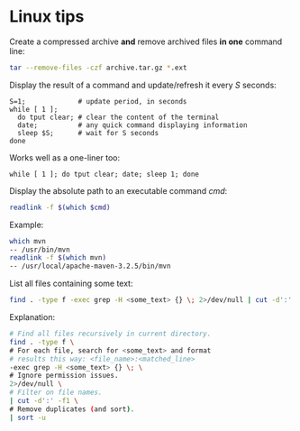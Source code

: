 # Linux tips

Create a compressed archive **and** remove archived files **in one** command line:
```sh
tar --remove-files -czf archive.tar.gz *.ext
```

Display the result of a command and update/refresh it every *S* seconds:
```
S=1;             # update period, in seconds
while [ 1 ];
  do tput clear; # clear the content of the terminal
  date;          # any quick command displaying information
  sleep $S;      # wait for S seconds
done
```
Works well as a one-liner too:
```
while [ 1 ]; do tput clear; date; sleep 1; done
```

Display the absolute path to an executable command *cmd*:
```sh
readlink -f $(which $cmd)
```
Example:
```sh
which mvn
-- /usr/bin/mvn
readlink -f $(which mvn)
-- /usr/local/apache-maven-3.2.5/bin/mvn
```

List all files containing some text:
```sh
find . -type f -exec grep -H <some_text> {} \; 2>/dev/null | cut -d':' -f1 | sort -u
```
Explanation:
```sh
# Find all files recursively in current directory.
find . -type f \
# For each file, search for <some_text> and format
# results this way: <file_name>:<matched_line>
-exec grep -H <some_text> {} \; \
# Ignore permission issues.
2>/dev/null \
# Filter on file names.
| cut -d':' -f1 \
# Remove duplicates (and sort).
| sort -u
```
